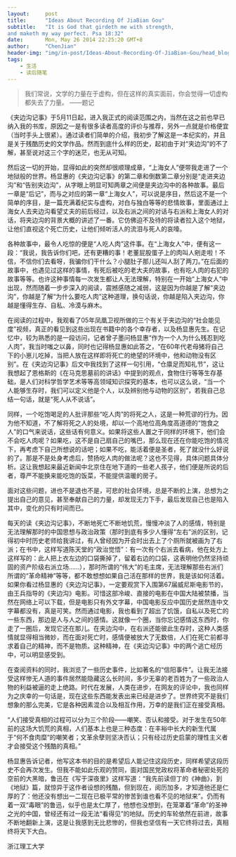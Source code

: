 ```yaml
---
layout:     post
title:      "Ideas About Recording Of JiaBian Gou"
subtitle:   "It is God that girdeth me with strength,
and maketh my way perfect. Psa 18:32"
date:       Mon, May 26 2014 22:25:20 GMT+8
author:     "ChenJian"
header-img: "img/in-post/Ideas-About-Recording-Of-JiaBian-Gou/head_blog.jpg"
tags:
    - 生活
    - 读后随笔
---
```


> 我们常说，文学的力量在于虚构，但在这样的真实面前，你会觉得一切虚构都失去了力量。
> ——题记《夹边沟记事》于5月11日起，进入我正式的阅读范围之内，当然在这之前也早已纳入我的书库，原因之一是有很多读者高度的评价与推荐，另外一点就是价格便宜（当时手头上很紧）。通过读者们简单的介绍，我初步了解这是一本纪实的，并且是关于残酷历史的文学作品。然而到底什么样的历史，起初由于对“夹边沟”的不了解，甚至说对这三个字的迷茫，也无从可知。
然后这一切的开始，显得如此的突然却很顺理成章，“上海女人”便带我走进了一个地狱般的世界。杨显惠的《夹边沟记事》的第二章和倒数第二章分别是“走进夹边沟”和“告别夹边沟”，从字眼上明显可知两章之间便是夹边沟中的各种故事。最后一章是“后记”，而与之对应的第一章“上海女人”，可以说是序目，然后这不是一个简单的序目，是一篇充满着纪实与虚构，对白与独白等等的悲情故事，里面通过上海女人去夹边沟看望丈夫的前后经过，以及右派之间的对话与右派和上海女人的对话，将夹边沟的背景大概的讲述了一番。它仿佛迫不及待的将读者拉入这个地狱，让他们直视这个死亡历史，让他们倾听活人的流泪与死人的哀嚎。
各种故事中，最令人吃惊的便是“人吃人肉”这件事。在“上海女人”中，便有这一段：“我说，我告诉你们吧，还有更糟的事！老董屁股蛋子上的肉叫人剜走啦！不信，不信你们去看呀，我骗你们干什么？小腿肚子那儿还叫人刮了两刀。”在后面的故事中，也遇见过这样的事情，有死后被吃的老大夫的故事，也有吃人肉的右犯的故事等等。也许这种事情每一次发生都让人无法理解，特别在一开始“上海女人”中出现，然而随着一步步深入的阅读，震撼感随之减弱，这是因为你越是了解“夹边沟”，你越是了解“为什么要吃人肉”这种道理，换句话说，你越是陷入夹边沟，你越是懂得生存、自私、冷漠与麻木。
在阅读的过程中，我观看了05年凤凰卫视所做的三个有关于夹边沟的“社会能见度”视频，真正的看见到这些出现在书籍中的各个幸存者，以及杨显惠先生。在记忆中，较为熟悉的是一段访问，记者曾子墨问杨显惠“作为一个人为什么残忍到吃人肉”，我当时嗤之以鼻，同时也记得杨显惠如此答之，“在60年代老母猪将自己下的小崽儿吃掉，当把人放在这样即将死亡的绝望的环境中，他和动物没有区别”。在《夹边沟记事》后文中我找到了这样一句引用，“仓廪足而知礼节”，这让我想起了恩格斯的《在马克思墓前的讲话》中提到的观点，食物住行等等生存基础，是人们对科学哲学艺术等等高领域知识探究的基本，也可以这么说，“当一个人能够生存时，我们可以定义他是个人，以及辨别他与动物的区别”，若我自己总结一句话，就是“死人从不说话”。
同样，一个吃饱喝足的人批评那些“吃人肉”的将死之人，这是一种荒谬的行为。因为他不知道，不了解将死之人的处境，却以一个高地位高角度高道德的“饱食之人”的口气来说话，这些话有何意义。如果将这些人置之于同样的环境下，他们会不会吃人肉呢？如果吃，这不是自己扇自己的嘴巴，那么现在还在你能吃饱的情况下，再考虑下自己所想说的话吧；如果不吃，能活着便是圣者，死了就没什么好说的了。那是不是处身考虑后，赞扬吃人肉的做法呢？这也不见得，具体问题具体分析。这让我想起来最近新闻中北京住在地下道的一些老人孩子，他们便是所说的后者，尊严不能换来能吃饱的饭菜，不能提供温暖的房子。
面对这些问题，进也不是退也不是，可悲的社会环境，总是不断的上演，总想为之提出自己的意见，甚至奉献自己的力量，却发现无力下手，最后发现自己也是陷入其中，变化的只有时间而已。
每天的读《夹边沟记事》，不断地死亡不断地饥荒，慢慢冲淡了人的感情，特别是无法理解那时的中国思想与政治政策（那时到底有多少人懂得“左右”派的区别，记得初中时历史老师给我讲过，有人曾经因为开会时出去上了个厕所就被画为了右派；在书中，这样写道陈天堂的“政治觉悟”：有一次有个右派去看病，他在处方上这样写的：此人把上衣左边的口袋撕掉了，留着右边的口袋，这表明他仍然坚持顽固的资产阶级右派立场......），那时所谓的“伟大”的毛主席，无法理解那些右派们所谓的“革命精神”等等，都不敢想想如果自己活在那样的世界，我是该如何活着。如果你看过杨显惠的《夹边沟记事》，一定要观赏下入围第67届威尼斯电影节的，由王兵指导的《夹边沟》电影。可惜这部冷峻、直接的电影在中国大陆被禁播，当然在网络上可以下载，但是电影只有外文字幕，中国电影反应中国历史居然连中文字幕都没有，真是可笑。然而通过电影，我也看到了超出了饥饿，自私以及死亡的一些东西，那边是人与人之间的感情。这就像一个圈，当你忘记感情这东西时，你走了一圈后，发现它还在那儿。在夹边沟中，在右派还能彼此生存时，这种人类感情就显得相当微妙，而在面对死亡时，感情便被放大了无数倍，人们在死亡前都寻求着自己的精神，而不是物质。这种精神，在《夹边沟记事》中的两个逃亡经历中，可以明显感受到。
在查阅资料的同时，我浏览了一些历史事件，比如著名的“信阳事件”。让我无法接受这样惨无人道的事件居然能隐藏这么长时间，多少无辜的老百姓为了一些政治人物的利益被逼的走上绝路。时代在发展，人类在进步，在网友的评论中，我也同样为之庆幸的一句话是，现在这些东西能发表出来已经是进步了。世界终究不是我们想象的那么完美，它是各种因素混合以及相互作用，万幸的是我们正在接受真相。
“人们接受真相的过程可以分为三个阶段——嘲笑、否认和接受。对于发生在50年前的这场大饥荒的真相，人们基本上也是三种态度：在丰裕中长大的新生代属于“何不食肉糜”的嘲笑者；文革余孽则坚决否认；只有经过历史启蒙的理性主义者才会接受这个残酷的真相。”
杨显惠告诉记者，他写这本书的目的是希望后人能记住这段历史，同样希望这段历史不会再次发生。但我不能如此乐观的赞同，面对国民党政权将革命者秘密处死的空前的大黑暗，鲁迅在《写于深夜里》这样写道：“我先前读但丁的《神曲》，到《地狱》篇，就惊异于这作者设想的残酷，但到现在，阅历加多，才知道他还是仁厚的了：他还没有想出一二现在已极平常的惨苦到谁也看不见的地狱来”。仍而有着一双“毒眼”的鲁迅，似乎也是太仁厚了，他想也没想到，在笼罩着“革命”的圣神之光的中国，曾经还有过一段无法“看得见”的地狱。历史的车轮依然在前进，故事不断地翻新上演，这是让我感到无比悲惨的，但我也坚信有一天它终将过去，真相终将天下大白。
浙江理工大学